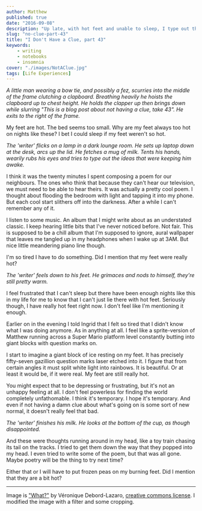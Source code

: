 ```yaml
---
author: Matthew
published: true
date: "2016-09-08"
description: "Up late, with hot feet and unable to sleep, I type out this confession that I haven't got a clue what I am doing."
slug: "no-clue-part-43" 
title: "I Don't Have a Clue, part 43"
keywords:
    - writing
    - notebooks
    - insomnia
cover: "./images/NotAClue.jpg"
tags: [Life Experiences]
---
```


*A little man wearing a bow tie, and possibly a fez, scurries into the middle of the frame clutching a clapboard. Breathing heavily he hoists the clapboard up to chest height. He holds the clapper up then brings down while slurring &quot;This is a blog post about not having a clue, take 43&quot;. He exits to the right of the frame.*

My feet are hot. The bed seems too small. Why are my feet always too hot on nights like these? I bet I could sleep if my feet weren&#39;t so hot.

*The 'writer' flicks on a lamp in a dark lounge room. He sets up laptop down at the desk, arcs up the lid. He fetches a mug of milk. Tents his hands, wearily rubs his eyes and tries to type out the ideas that were keeping him awake.*

I think it was the twenty minutes I spent composing a poem for our neighbours. The ones who think that because they can&#39;t hear our television, we must need to be able to hear theirs. It was actually a pretty cool poem. I thought about flooding the bedroom with light and tapping it into my phone. But each cool start slithers off into the darkness. After a while I can&#39;t remember any of it.

I listen to some music. An album that I might write about as an understated classic. I keep hearing little bits that I&#39;ve never noticed before. Not fair. This is supposed to be a chill album that I&#39;m supposed to ignore, aural wallpaper that leaves me tangled up in my headphones when I wake up at 3AM. But nice little meandering piano line though.

I&#39;m so tired I have to do something. Did I mention that my feet were really hot?

*The 'writer' feels down to his feet. He grimaces and nods to himself, they&#39;re still pretty warm.*

I feel frustrated that I can&#39;t sleep but there have been enough nights like this in my life for me to know that I can&#39;t just lie there with hot feet. Seriously though, I have really hot feet right now. I don&#39;t feel like I&#39;m mentioning it enough.

Earlier on in the evening I told Ingrid that I felt so tired that I didn&#39;t know what I was doing anymore. As in anything at all. I feel like a sprite-version of Matthew running across a Super Mario platform level constantly butting into giant blocks with question marks on.

I start to imagine a giant block of ice resting on my feet. It has precisely fifty-seven gazillion question marks laser etched into it. I figure that from certain angles it must split white light into rainbows. It is beautiful. Or at least it would be, if it were real. My feet are still really hot.

You might expect that to be depressing or frustrating, but it&#39;s not an unhappy feeling at all. I don&#39;t feel powerless for finding the world completely unfathomable. I think it&#39;s temporary. I hope it&#39;s temporary. And even if not having a damn clue about what&#39;s going on is some sort of new normal, it doesn&#39;t really feel that bad.

*The 'writer' finishes his milk. He looks at the bottom of the cup, as though disappointed.*

And these were thoughts running around in my head, like a toy train chasing its tail on the tracks. I tried to get them down the way that they popped into my head. I even tried to write some of the poem, but that was all gone. Maybe poetry will be the thing to try next time?

Either that or I will have to put frozen peas on my burning feet. Did I mention that they are a bit hot?

---

Image is [&quot;What?&quot;](https://flic.kr/p/8vT9yB) by Véronique Debord-Lazaro, [creative commons license](https://creativecommons.org/licenses/by-sa/2.0/). I modified the image with a filter and some cropping.

